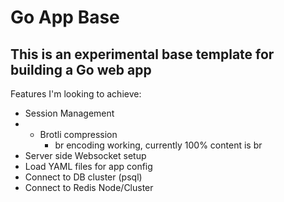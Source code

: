 # Go App Base
## This is an experimental base template for building a Go web app

Features I'm looking to achieve:
* Session Management
* * Brotli compression
    * br encoding working, currently 100% content is br
* Server side Websocket setup
* Load YAML files for app config
* Connect to DB cluster (psql)
* Connect to Redis Node/Cluster